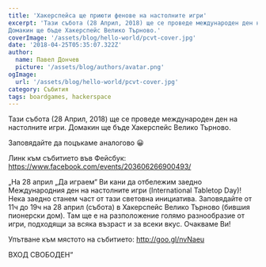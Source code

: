 ```yaml
---
title: 'Хакерспейса ще приюти фенове на настолните игри'
excerpt: 'Тази събота (28 Април, 2018) ще се проведе международен ден на настолните игри.
Домакин ще бъде Хакерспейс Велико Търново.'
coverImage: '/assets/blog/hello-world/pcvt-cover.jpg'
date: '2018-04-25T05:35:07.322Z'
author:
  name: Павел Дончев
  picture: '/assets/blog/authors/avatar.png'
ogImage:
  url: '/assets/blog/hello-world/pcvt-cover.jpg'
category: Събития
tags: boardgames, hackerspace
---
```


Тази събота (28 Април, 2018) ще се проведе международен ден на настолните игри.
Домакин ще бъде Хакерспейс Велико Търново.

Заповядайте да поцъкаме аналогово 😀

Линк към събитието във Фейсбук:
https://www.facebook.com/events/203606266900493/

„На 28 април „Да играем“ Ви кани да отбележим заедно Международния ден на настолните игри (International Tabletop Day)!
Нека заедно станем част от тази световна инициатива.
Заповядайте от 11ч до 19ч на 28 април (събота) в Хакерспейс Велико Търново (бившия пионерски дом).
Там ще е на разположение голямо разнообразие от игри, подходящи за всяка възраст и за всеки вкус.
Очакваме Ви!

Упътване към мястото на събитието:
http://goo.gl/nvNaeu

ВХОД СВОБОДЕН“
